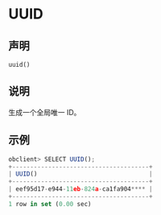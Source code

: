 UUID 
=========================



声明 
-----------------------

```unknow
uuid()
```



说明 
-----------------------

生成一个全局唯一 ID。

示例 
-----------------------

```javascript
obclient> SELECT UUID();
+--------------------------------------+
| UUID()                               |
+--------------------------------------+
| eef95d17-e944-11eb-824a-ca1fa904**** |
+--------------------------------------+
1 row in set (0.00 sec)
```


